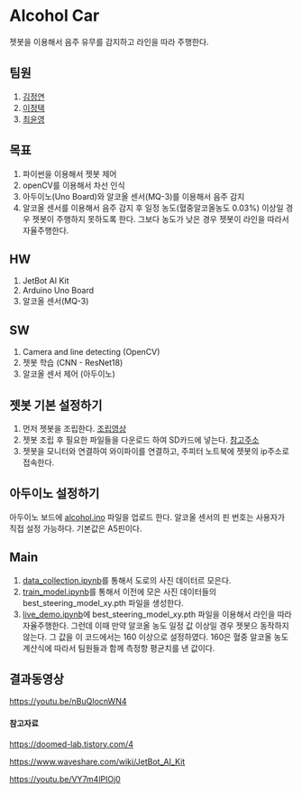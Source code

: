 # Alcohol Car
젯봇을 이용해서 음주 유무를 감지하고 라인을 따라 주행한다.

## 팀원
1. [김정연](https://github.com/Jeongyeon-K1m "Jeongyeon-K1m")
2. [이정택](https://github.com/Lee-Jeong-Taek "Lee-Jeong-Taek")
3. [최윤영](https://github.com/yunyoung-choi "yunyoung-choi")

## 목표
1. 파이썬을 이용해서 젯봇 제어
2. openCV를 이용해서 차선 인식
3. 아두이노(Uno Board)와 알코올 센서(MQ-3)를 이용해서 음주 감지
4. 알코올 센서를 이용해서 음주 감지 후 일정 농도(혈중알코올농도 0.03%) 이상일 경우 젯봇이 주행하지 못하도록 한다. 그보다 농도가 낮은 경우 젯봇이 라인을 따라서 자율주행한다.

## HW
1. JetBot AI Kit
2. Arduino Uno Board
3. 알코올 센서(MQ-3)

## SW
1. Camera and line detecting (OpenCV)
2. 젯봇 학습 (CNN - ResNet18)
3. 알코올 센서 제어 (아두이노)

## 젯봇 기본 설정하기
1. 먼저 젯봇을 조립한다. [조립영상](https://youtu.be/xuazmgVeMJU)
2. 젯봇 조립 후 필요한 파일들을 다운로드 하여 SD카드에 넣는다. [참고주소](https://www.waveshare.com/wiki/JetBot_AI_Kit "jetbot wiki")
3. 젯봇을 모니터와 연결하여 와이파이를 연결하고, 주피터 노트북에 젯봇의 ip주소로 접속한다.

## 아두이노 설정하기
아두이노 보드에 [alcohol.ino](https://github.com/Jeongyeon-K1m/Alcohol-car/blob/main/alcohol.ino) 파일을 업로드 한다. 알코올 센서의 핀 번호는 사용자가 직접 설정 가능하다. 기본값은 A5핀이다.

## Main
1. [data_collection.ipynb](https://github.com/Jeongyeon-K1m/Alcohol-car/blob/main/data_collection.ipynb)를 통해서 도로의 사진 데이터르 모은다.
2. [train_model.ipynb](https://github.com/Jeongyeon-K1m/Alcohol-car/blob/main/train_model.ipynb)를 통해서 이전에 모은 사진 데이터들의 best_steering_model_xy.pth 파일을 생성한다.
3. [live_demo.ipynb](https://github.com/Jeongyeon-K1m/Alcohol-car/blob/main/live_demo.ipynb)에 best_steering_model_xy.pth 파일을 이용해서 라인을 따라 자율주행한다. 그런데 이때 만약 알코올 농도 일정 값 이상일 경우 젯봇으 동작하지 않는다. 그 값을 이 코드에서는 160 이상으로 설정하였다. 160은 혈중 알코올 농도 계산식에 따라서 팀원들과 함께 측정항 평균치를 낸 값이다.


## 결과동영상
https://youtu.be/nBuQIocnWN4

#### 참고자료
https://doomed-lab.tistory.com/4

https://www.waveshare.com/wiki/JetBot_AI_Kit

https://youtu.be/VY7m4lPIOj0
